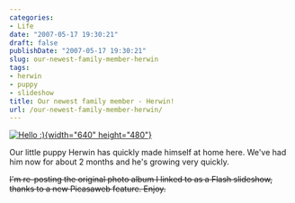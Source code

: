 ```yaml
---
categories:
- Life
date: "2007-05-17 19:30:21"
draft: false
publishDate: "2007-05-17 19:30:21"
slug: our-newest-family-member-herwin
tags:
- herwin
- puppy
- slideshow
title: Our newest family member - Herwin!
url: /our-newest-family-member-herwin/
---
```

[![Hello
:)](https://farm4.staticflickr.com/3120/2595163118_b5a153a6ee_z.jpg){width="640"
height="480"}](https://www.flickr.com/photos/joshnunn/2595163118/in/dateposted-public/ "Hello :)")

Our little puppy Herwin has quickly made himself at home here. We've had
him now for about 2 months and he's growing very quickly.

~~I'm re-posting the original photo album I linked to as a Flash
slideshow, thanks to a new Picasaweb feature. Enjoy.~~